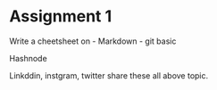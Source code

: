 # Assignment 1

Write a cheetsheet on
    - Markdown
    - git basic

Hashnode

Linkddin, instgram, twitter share these all above topic.